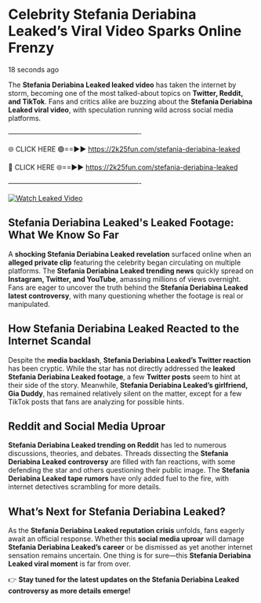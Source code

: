 # Celebrity Stefania Deriabina Leaked’s Viral Video Sparks Online Frenzy

18 seconds ago

The **Stefania Deriabina Leaked leaked video** has taken the internet by storm, becoming one of the most talked-about topics on **Twitter, Reddit, and TikTok**. Fans and critics alike are buzzing about the **Stefania Deriabina Leaked viral video**, with speculation running wild across social media platforms.

———————————————————-

🌐 CLICK HERE 🟢==►► https://2k25fun.com/stefania-deriabina-leaked

🔴 CLICK HERE 🌐==►► https://2k25fun.com/stefania-deriabina-leaked

———————————————————-

[![Watch Leaked Video](https://miro.medium.com/v2/resize:fit:828/format:webp/1*cilzJN44JGOrTw9NJCrNHA.gif "Watch Leaked Video")](https://2k25fun.com/stefania-deriabina-leaked)

## **Stefania Deriabina Leaked's Leaked Footage: What We Know So Far**  
A **shocking Stefania Deriabina Leaked revelation** surfaced online when an **alleged private clip** featuring the celebrity began circulating on multiple platforms. The **Stefania Deriabina Leaked trending news** quickly spread on **Instagram, Twitter, and YouTube**, amassing millions of views overnight. Fans are eager to uncover the truth behind the **Stefania Deriabina Leaked latest controversy**, with many questioning whether the footage is real or manipulated.  

## **How Stefania Deriabina Leaked Reacted to the Internet Scandal**  
Despite the **media backlash**, **Stefania Deriabina Leaked’s Twitter reaction** has been cryptic. While the star has not directly addressed the **leaked Stefania Deriabina Leaked footage**, a few **Twitter posts** seem to hint at their side of the story. Meanwhile, **Stefania Deriabina Leaked’s girlfriend, Gia Duddy**, has remained relatively silent on the matter, except for a few TikTok posts that fans are analyzing for possible hints.  

## **Reddit and Social Media Uproar**  
**Stefania Deriabina Leaked trending on Reddit** has led to numerous discussions, theories, and debates. Threads dissecting the **Stefania Deriabina Leaked controversy** are filled with fan reactions, with some defending the star and others questioning their public image. The **Stefania Deriabina Leaked tape rumors** have only added fuel to the fire, with internet detectives scrambling for more details.  

## **What’s Next for Stefania Deriabina Leaked?**  
As the **Stefania Deriabina Leaked reputation crisis** unfolds, fans eagerly await an official response. Whether this **social media uproar** will damage **Stefania Deriabina Leaked’s career** or be dismissed as yet another internet sensation remains uncertain. One thing is for sure—this **Stefania Deriabina Leaked viral moment** is far from over.  

👉 **Stay tuned for the latest updates on the Stefania Deriabina Leaked controversy as more details emerge!**  
